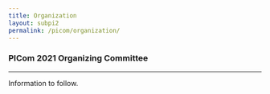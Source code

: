 ```yaml
---
title: Organization
layout: subpi2
permalink: /picom/organization/
---
```

<h3>PICom 2021 Organizing Committee</h3>

<hr/>
<p>Information to follow.
</p>
